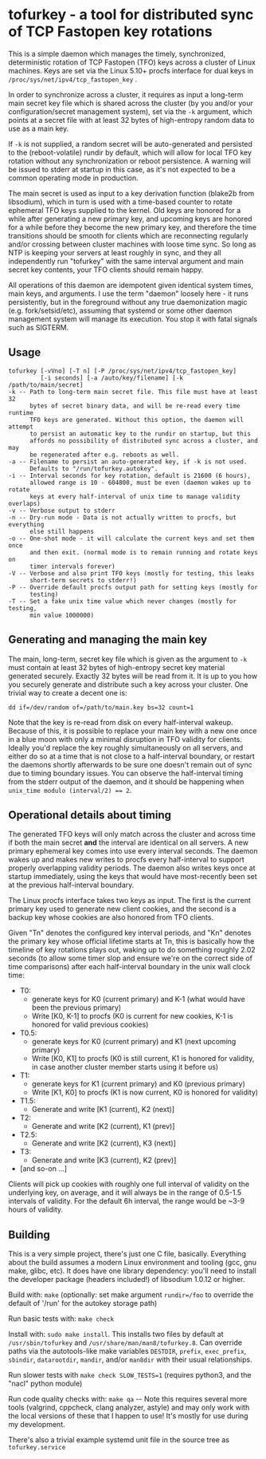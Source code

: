 # tofurkey - a tool for distributed sync of TCP Fastopen key rotations

This is a simple daemon which manages the timely, synchronized,
deterministic rotation of TCP Fastopen (TFO) keys across a cluster of
Linux machines.  Keys are set via the Linux 5.10+ procfs interface for
dual keys in `/proc/sys/net/ipv4/tcp_fastopen_key` .

In order to synchronize across a cluster, it requires as input a
long-term main secret key file which is shared across the cluster (by
you and/or your configuration/secret management system), set via the
`-k` argument, which points at a secret file with at least 32 bytes of
high-entropy random data to use as a main key.

If `-k` is not supplied, a random secret will be auto-generated and
persisted to the (reboot-volatile) rundir by default, which will allow
for local TFO key rotation without any synchronization or reboot
persistence.  A warning will be issued to stderr at startup in this
case, as it's not expected to be a common operating mode in production.

The main secret is used as input to a key derivation function (blake2b
from libsodium), which in turn is used with a time-based counter to
rotate ephemeral TFO keys supplied to the kernel.  Old keys are honored
for a while after generating a new primary key, and upcoming keys are
honored for a while before they become the new primary key, and
therefore the time transitions should be smooth for clients which are
reconnecting regularly and/or crossing between cluster machines with
loose time sync. So long as NTP is keeping your servers at least roughly
in sync, and they all independently run "tofurkey" with the same
interval argument and main secret key contents, your TFO clients should
remain happy.

All operations of this daemon are idempotent given identical system
times, main keys, and arguments.  I use the term "daemon" loosely here -
it runs persistently, but in the foreground without any true
daemonization magic (e.g. fork/setsid/etc), assuming that systemd or
some other daemon management system will manage its execution.  You stop
it with fatal signals such as SIGTERM.

## Usage

    tofurkey [-vVno] [-T n] [-P /proc/sys/net/ipv4/tcp_fastopen_key]
             [-i seconds] [-a /auto/key/filename] [-k /path/to/main/secret]
    -k -- Path to long-term main secret file. This file must have at least 32
          bytes of secret binary data, and will be re-read every time runtime
          TFO keys are generated. Without this option, the daemon will attempt
          to persist an automatic key to the rundir on startup, but this
          affords no possibility of distributed sync across a cluster, and may
          be regenerated after e.g. reboots as well.
    -a -- Filename to persist an auto-generated key, if -k is not used.
          Defaults to "/run/tofurkey.autokey".
    -i -- Interval seconds for key rotation, default is 21600 (6 hours),
          allowed range is 10 - 604800, must be even (daemon wakes up to rotate
          keys at every half-interval of unix time to manage validity overlaps)
    -v -- Verbose output to stderr
    -n -- Dry-run mode - Data is not actually written to procfs, but everything
          else still happens
    -o -- One-shot mode - it will calculate the current keys and set them once
          and then exit. (normal mode is to remain running and rotate keys on
          timer intervals forever)
    -V -- Verbose and also print TFO keys (mostly for testing, this leaks
          short-term secrets to stderr!)
    -P -- Override default procfs output path for setting keys (mostly for
          testing)
    -T -- Set a fake unix time value which never changes (mostly for testing,
          min value 1000000)

## Generating and managing the main key

The main, long-term, secret key file which is given as the argument to
`-k` must contain at least 32 bytes of high-entropy secret key material
generated securely.  Exactly 32 bytes will be read from it.  It is up to
you how you securely generate and distribute such a key across your
cluster.  One trivial way to create a decent one is:

    dd if=/dev/random of=/path/to/main.key bs=32 count=1

Note that the key is re-read from disk on every half-interval wakeup.
Because of this, it is possible to replace your main key with a new one
once in a blue moon with only a minimal disruption in TFO validity for
clients.  Ideally you'd replace the key roughly simultaneously on all
servers, and either do so at a time that is not close to a half-interval
boundary, or restart the daemons shortly afterwards to be sure one
doesn't remain out of sync due to timing boundary issues. You can
observe the half-interval timing from the stderr output of the daemon,
and it should be happening when `unix_time modulo (interval/2) == 2`.

## Operational details about timing

The generated TFO keys will only match across the cluster and across
time if both the main secret **and** the interval are identical on all
servers. A new primary ephemeral key comes into use every interval
seconds.  The daemon wakes up and makes new writes to procfs every
half-interval to support properly overlapping validity periods.  The
daemon also writes keys once at startup immediately, using the keys that
would have most-recently been set at the previous half-interval
boundary.

The Linux procfs interface takes two keys as input.  The first is the
current primary key used to generate new client cookies, and the second
is a backup key whose cookies are also honored from TFO clients.

Given "Tn" denotes the configured key interval periods, and "Kn" denotes
the primary key whose official lifetime starts at Tn, this is basically
how the timeline of key rotations plays out, waking up to do something
roughly 2.02 seconds (to allow some timer slop and ensure we're on the
correct side of time comparisons) after each half-interval boundary in
the unix wall clock time:

* T0:
  * generate keys for K0 (current primary) and K-1 (what would have been the previous primary)
  * Write [K0, K-1] to procfs (K0 is current for new cookies, K-1 is honored for valid previous cookies)
* T0.5:
  * generate keys for K0 (current primary) and K1 (next upcoming primary)
  * Write [K0, K1] to procfs (K0 is still current, K1 is honored for validity, in case another cluster member starts using it before us)
* T1:
  * generate keys for K1 (current primary) and K0 (previous primary)
  * Write [K1, K0] to procfs (K1 is now current, K0 is honored for validity)
* T1.5:
  * Generate and write [K1 (current), K2 (next)]
* T2:
  * Generate and write [K2 (current), K1 (prev)]
* T2.5:
  * Generate and write [K2 (current), K3 (next)]
* T3:
  * Generate and write [K3 (current), K2 (prev)]
* [and so-on ...]

Clients will pick up cookies with roughly one full interval of validity
on the underlying key, on average, and it will always be in the range of
0.5-1.5 intervals of validity. For the default 6h interval, the range
would be ~3-9 hours of validity.

## Building

This is a very simple project, there's just one C file, basically. Everything
about the build assumes a modern Linux environment and tooling (gcc, gnu make,
glibc, etc).  It does have one library dependency: you'll need to install the
developer package (headers included!) of libsodium 1.0.12 or higher.

Build with: `make` (optionally: set make argument `rundir=/foo` to override the default of '/run' for the autokey storage path)

Run basic tests with: `make check`

Install with: `sudo make install`.  This installs two files by default at `/usr/sbin/tofurkey` and `/usr/share/man/man8/tofurkey.8`. Can override paths via the autotools-like make variables `DESTDIR`, `prefix`, `exec_prefix`, `sbindir`, `datarootdir`, `mandir`, and/or `man8dir` with their usual relationships.

Run slower tests with `make check SLOW_TESTS=1` (requires python3, and the "nacl" python module)

Run code quality checks with: `make qa` -- Note this requires several more tools (valgrind, cppcheck, clang analyzer, astyle) and may only work with the local versions of these that I happen to use!  It's mostly for use during my development.

There's also a trivial example systemd unit file in the source tree as `tofurkey.service`
